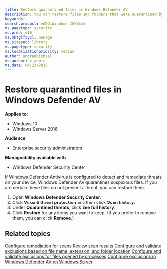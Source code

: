 ```yaml
---
title: Restore quarantined files in Windows Defender AV
description: You can restore files and folders that were quarantined by Windows Defender AV.
keywords: 
search.product: eADQiWindows 10XVcnh
ms.pagetype: security
ms.prod: w10
ms.mktglfcycl: manage
ms.sitesec: library
ms.pagetype: security
ms.localizationpriority: medium
author: andreabichsel
ms.author: v-anbic
ms.date: 04/23/2018
---
```


# Restore quarantined files in Windows Defender AV


**Applies to:**

- Windows 10
- Windows Server 2016

**Audience**

- Enterprise security administrators

**Manageability available with**

- Windows Defender Security Center

If Windows Defender Antivirus is configured to detect and remediate threats on your device, Windows Defender AV quarantines suspicious files. If you are certain these files do not present a threat, you can restore them.

1. Open **Windows Defender Security Center**.
2. Click **Virus & threat protection** and then click **Scan history**.
3. Under **Quarantined threats**, click **See full history**.
4. Click **Restore** for any items you want to keep. (If you prefer to remove them, you can click **Remove**.)

## Related topics

[Configure remediation for scans](configure-remediation-windows-defender-antivirus.md)
[Review scan results](review-scan-results-windows-defender-antivirus.md)
[Configure and validate exclusions based on file name, extension, and folder location](configure-extension-file-exclusions-windows-defender-antivirus.md)
[Configure and validate exclusions for files opened by processes](configure-process-opened-file-exclusions-windows-defender-antivirus.md)
[Configure exclusions in Windows Defender AV on Windows Server](configure-server-exclusions-windows-defender-antivirus.md)

